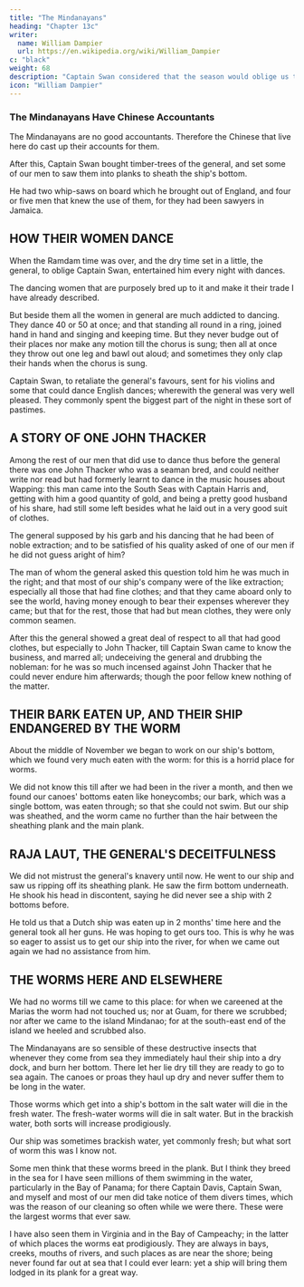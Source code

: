 ```yaml
---
title: "The Mindanayans"
heading: "Chapter 13c"
writer:
  name: William Dampier
  url: https://en.wikipedia.org/wiki/William_Dampier
c: "black"
weight: 68
description: "Captain Swan considered that the season would oblige us to spend some time at this island, thought it convenient to make what interest he could with the sultan who might either obstruct or support his designs"
icon: "William Dampier"
---
```




### The Mindanayans Have Chinese Accountants

The Mindanayans are no good accountants. Therefore the Chinese that live here do cast up their accounts for them. 

After this, Captain Swan bought timber-trees of the general, and set some of our men to saw them into planks to sheath the ship's bottom. 

He had two whip-saws on board which he brought out of England, and four or five men that knew the use of them, for they had been sawyers in Jamaica.


## HOW THEIR WOMEN DANCE

When the Ramdam time was over, and the dry time set in a little, the general, to oblige Captain Swan, entertained him every night with dances.

The dancing women that are purposely bred up to it and make it their trade I have already described. 

But beside them all the women in general are much addicted to dancing. They dance 40 or 50 at once; and that standing all round in a ring, joined hand in hand and singing and keeping time. But they never budge out of their places nor make any motion till the chorus is sung; then all at once they throw out one leg and bawl out aloud; and sometimes they only clap their hands when the chorus is sung. 

Captain Swan, to retaliate the general's favours, sent for his violins and some that could dance English dances; wherewith the general was very well pleased. They commonly spent the biggest part of the night in these sort of pastimes.


## A STORY OF ONE JOHN THACKER

Among the rest of our men that did use to dance thus before the general there was one John Thacker who was a seaman bred, and could neither write nor read but had formerly learnt to dance in the music houses about Wapping: this man came into the South Seas with Captain Harris and, getting with him a good quantity of gold, and being a pretty good husband of his share, had still some left besides what he laid out in a very good suit of clothes. 

The general supposed by his garb and his dancing that he had been of noble extraction; and to be satisfied of his quality asked of one of our men if he did not guess aright of him? 

The man of whom the general asked this question told him he was much in the right; and that most of our ship's company were of the like extraction; especially all those that had fine clothes; and that they came aboard only to see the world, having money enough to bear their expenses wherever they came; but that for the rest, those that had but mean clothes, they were only common seamen. 

After this the general showed a great deal of respect to all that had good clothes, but especially to John Thacker, till Captain Swan came to know the business, and marred all; undeceiving the general and drubbing the nobleman: for he was so much incensed against John Thacker that he could never endure him afterwards; though the poor fellow knew nothing of the matter.


## THEIR BARK EATEN UP, AND THEIR SHIP ENDANGERED BY THE WORM

About the middle of November we began to work on our ship's bottom, which we found very much eaten with the worm: for this is a horrid place for worms.

We did not know this till after we had been in the river a month, and then we found our canoes' bottoms eaten like honeycombs; our bark, which was a single bottom, was eaten through; so that she could not swim. But our ship was sheathed, and the worm came no further than the hair between the sheathing plank and the main plank.


## RAJA LAUT, THE GENERAL'S DECEITFULNESS

We did not mistrust the general's knavery until now. He went to our ship and saw us ripping off its sheathing plank. He saw the firm bottom underneath. He shook his head in discontent, saying he did never see a ship with 2 bottoms before. 

He told us that a Dutch ship was eaten up in 2 months' time here and the general took all her guns. He was hoping to get ours too. This is why he was so eager to assist us to get our ship into the river, for when we came out again we had no assistance from him.


## THE WORMS HERE AND ELSEWHERE

We had no worms till we came to this place: for when we careened at the Marias the worm had not touched us; nor at Guam, for there we scrubbed; nor after we came to the island Mindanao; for at the south-east end of the island we heeled and scrubbed also. 

The Mindanayans are so sensible of these destructive insects that whenever they come from sea they immediately haul their ship into a dry dock, and burn her bottom. There let her lie dry till they are ready to go to sea again. The canoes or proas they haul up dry and never suffer them to be long in the water. 

Those worms which get into a ship's bottom in the salt water will die in the fresh water. The fresh-water worms will die in salt water. But in the brackish water, both sorts will increase prodigiously.

Our ship was sometimes brackish water, yet commonly fresh; but what sort of worm this was I know not. 

Some men think that these worms breed in the plank. But I think they breed in the sea for I have seen millions of them swimming in the water, particularly in the Bay of Panama; for there Captain Davis, Captain Swan, and myself and most of our men did take notice of them divers times, which was the reason of our cleaning so often while we were there. These were the largest worms that ever saw. 

I have also seen them in Virginia and in the Bay of Campeachy; in the latter of which places the worms eat prodigiously. They are always in bays, creeks, mouths of rivers, and such places as are near the shore; being never found far out at sea that I could ever learn: yet a ship will bring them lodged in its plank for a great way.

